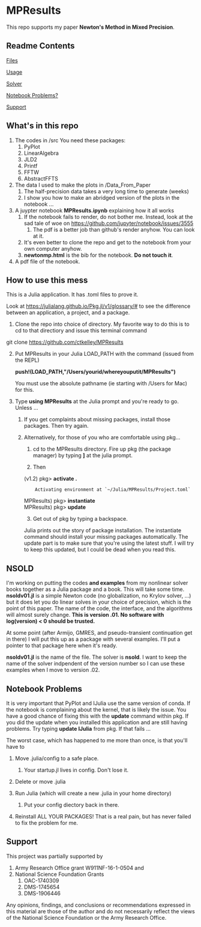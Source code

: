 # MPResults

This repo supports my paper __Newton's Method in Mixed Precision__. 

## Readme Contents

[Files](#What's-in-this-repo)

[Usage](#How-to-use-this-mess)

[Solver](#NSOLD)

[Notebook Problems?](#Notebook-Problems)

[Support](#Support)


## What's in this repo

1. The codes in /src
   You need these packages: 
   1. PyPlot
   2. LinearAlgebra
   3. JLD2
   4. Printf
   5. FFTW
   6. AbstractFFTS
2. The data I used to make the plots in /Data_From_Paper
   1. The half-precision data takes a very long time to generate (weeks)
   2. I show you how to make an abridged version of the plots in the notebook ...
3. A juypter notebook **MPResults.ipynb** explaining how it all works
   1. If the notebook fails to render, do not bother me. Instead, look at the sad tale of woe on
       https://github.com/jupyter/notebook/issues/3555
       1. The pdf is a better job than github's render anyhow. You can look at it.
   2. It's even better to clone the repo and get to the notebook from your own computer anyhow.
   3. __newtonmp.html__ is the bib for the notebook. __Do not touch it__.
4. A pdf file of the notebook.

## How to use this mess

This is a Julia application. It has .toml files to prove it.

Look at https://julialang.github.io/Pkg.jl/v1/glossary/# to see the difference between an application, 
a project, and a package.

1. Clone the repo into choice of directory. My favorite way to do this is to cd to that directiory and issue this terminal command

git clone https://github.com/ctkelley/MPResults

2. Put MPResults in your Julia LOAD_PATH with the command (issued from the REPL)

   __push!(LOAD_PATH,"/Users/yourid/whereyouputit/MPResults")__
   
   You must use the absolute pathname (ie starting with /Users for Mac) for this.
3. Type __using MPResults__ at the Julia prompt and you're ready to go. Unless ...
     1. If you get complaints about missing packages, install those packages. Then try again.
     2. Alternatively, for those of you who are comfortable using pkg...
         1. cd to the MPResults directory. Fire up pkg (the package manager) by typing __]__ at the julia prompt. 
         
         2. Then
     
        (v1.2) pkg> __activate .__
        
                Activating environment at `~/Julia/MPResults/Project.toml`

        MPResults) pkg> __instantiate__<br>
        MPResults) pkg> __update__
       
          3. Get out of pkg by typing a backspace. 
          
          Julia prints out the story of package installation. The instantiate command should install your missing packages automatically. The update part is to make sure that you're using the latest stuff. I will try to keep this updated, but I could be dead when you read this.
        
        
 

        
       

## NSOLD

I'm working on putting the codes __and examples__ from my nonlinear solver books together as a Julia package and a book. This will take some time. __nsoldv01.jl__ is a simple Newton code (no globalization, no Krylov solver, ...) but it does let you do linear solves in your choice of precision, which is the point of this paper. The name of the code, the interface, and the algorithms will almost surely change. __This is version .01. No software with log(version) < 0 should be trusted.__

At some point (after Armijo, GMRES, and pseudo-transient continuation get in there) I will put this up as a package with several examples. I'll put a pointer to that package here when it's ready.

__nsoldv01.jl__ is the name of the file. The solver is __nsold__. I want to keep the name of the solver indpendent of the version number so I can use these examples when I move to version .02.

## Notebook Problems
 
It is very important that PyPlot and IJulia use the same version of conda. If the notebook is complaining about the kernel, that is likely the issue. You have a good chance of fixing this with the __update__ command within pkg. If you did the update when you installed this application and are still having problems. Try typing __update IJulia__ from pkg. If that fails ...

The worst case, which has happened to me more than once, is that you'll have to 

   1. Move .julia/config to a safe place.
      1. Your startup.jl lives in config. Don't lose it.
        
   2. Delete or move .julia
   
   3. Run Julia (which will create a new .julia in your home directory)
      1. Put your config diectory back in there. 
        
   4. Reinstall ALL YOUR PACKAGES! That is a real pain, but has never failed to fix the problem for me.
        

## Support

This project was partially supported by
1. Army Research Office grant W911NF-16-1-0504 and
2. National Science Foundation Grants
   1. OAC-1740309
   2. DMS-1745654
   3. DMS-1906446
   
Any opinions, findings, and conclusions or
recommendations expressed in this material are those of the author and
do not necessarily reflect the views of the National
Science Foundation
or the Army Research Office.
